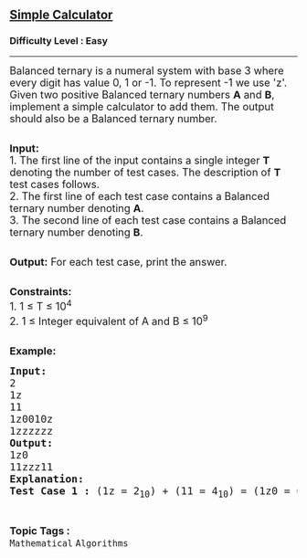 <h2><a href="https://www.geeksforgeeks.org/batch/competitive-programming/track/cp-math-bitMasking/problem/simple-calculator">Simple Calculator</a></h2><h3>Difficulty Level : Easy</h3><hr><div class="problems_problem_content__Xm_eO"><p><span style="font-size:18px">Balanced ternary is a numeral system with base 3 where every digit has value 0, 1 or -1. To represent -1 we use 'z'.<br>
Given two positive&nbsp;Balanced ternary numbers <strong>A</strong> and <strong>B</strong>, implement a simple calculator to add them. The output should also be a Balanced ternary number.</span><br>
&nbsp;</p>

<p><span style="font-size:18px"><strong>Input:</strong><br>
1.&nbsp;The first line of the input contains a single integer<em> </em> <strong>T</strong> denoting the number of test cases. The description of&nbsp;<strong>T</strong> test cases follows.<br>
2.&nbsp;The first line of each test case contains a Balanced ternary number&nbsp;denoting&nbsp;<strong>A</strong>.<br>
3.&nbsp;The second line of each test case contains a Balanced ternary number&nbsp;denoting <strong>B</strong>.</span><br>
&nbsp;</p>

<p><span style="font-size:18px"><strong>Output:</strong> For each test case, print the answer.</span><br>
&nbsp;</p>

<p><span style="font-size:18px"><strong>Constraints:</strong><br>
1. 1 ≤ T ≤ 10<sup>4</sup><br>
2. 1&nbsp;≤ Integer equivalent of A and B&nbsp;≤ 10<sup>9</sup></span><br>
&nbsp;</p>

<p><span style="font-size:18px"><strong>Example:</strong></span></p>

<pre><span style="font-size:18px"><strong>Input:</strong>
2
</span><span style="font-size:18px">1z
</span><span style="font-size:18px">11
</span><span style="font-size:18px">1z0010z</span>
<span style="font-size:18px">1zzzzzz
<strong>Output:</strong>
1z0
11zzz11</span><span style="font-size:18px">
<strong>Explanation:</strong>
<strong>Test Case 1 :</strong> (1z = 2<sub>10</sub>) + (11 = 4<sub>10</sub>) = (1z0 = 6<sub>10</sub>).</span></pre>
</div><br><p><span style=font-size:18px><strong>Topic Tags : </strong><br><code>Mathematical</code>&nbsp;<code>Algorithms</code>&nbsp;
